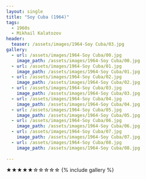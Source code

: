 ```yaml
---
layout: single
title: "Soy Cuba (1964)"
tags:
  - 1960s 
  - Mikhail Kalatozov
header:
  teaser: /assets/images/1964-Soy Cuba/03.jpg
gallery:
  - url: /assets/images/1964-Soy Cuba/00.jpg
    image_path: /assets/images/1964-Soy Cuba/00.jpg  
  - url: /assets/images/1964-Soy Cuba/01.jpg
    image_path: /assets/images/1964-Soy Cuba/01.jpg
  - url: /assets/images/1964-Soy Cuba/02.jpg
    image_path: /assets/images/1964-Soy Cuba/02.jpg
  - url: /assets/images/1964-Soy Cuba/03.jpg
    image_path: /assets/images/1964-Soy Cuba/03.jpg
  - url: /assets/images/1964-Soy Cuba/04.jpg
    image_path: /assets/images/1964-Soy Cuba/04.jpg
  - url: /assets/images/1964-Soy Cuba/05.jpg
    image_path: /assets/images/1964-Soy Cuba/05.jpg
  - url: /assets/images/1964-Soy Cuba/06.jpg
    image_path: /assets/images/1964-Soy Cuba/06.jpg
  - url: /assets/images/1964-Soy Cuba/07.jpg
    image_path: /assets/images/1964-Soy Cuba/07.jpg
  - url: /assets/images/1964-Soy Cuba/08.jpg
    image_path: /assets/images/1964-Soy Cuba/08.jpg
 
---
```

★★★★★☆☆☆☆☆
{% include gallery %}

